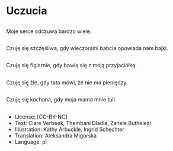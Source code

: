 # Uczucia

##
Moje serce odczuwa bardzo wiele.

##
Czuję się szczęśliwa, gdy wieczorami babcia opowiada nam bajki.

##
Czuję się figlarnie, gdy bawię się z moją przyjaciółką.

##
Czuję się źle, gdy tata mówi, że nie ma pieniędzy.

##
Czuję się kochana, gdy moja mama mnie tuli.

##
* License: [CC-BY-NC]
* Text: Clare Verbeek, Thembani Dladla, Zanele Buthelezi
* Illustration: Kathy Arbuckle, Ingrid Schechter
* Translation: Aleksandra Migorska
* Language: pl
